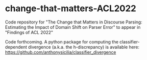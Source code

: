 # change-that-matters-ACL2022
Code repository for "The Change that Matters in Discourse Parsing: Estimating the Impact of Domain Shift on Parser Error" to appear in "Findings of ACL 2022"

Code forthcoming. A python package for computing the classifier-dependent divergence (a.k.a. the h-discrepancy) is available here: https://github.com/anthonysicilia/classifier_divergence
